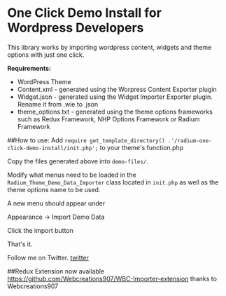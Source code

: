 One Click Demo Install for Wordpress Developers
==========================

This library works by importing wordpress content, widgets  and theme options with just one click.

**Requirements:**
* WordPress Theme
* Content.xml - generated using the Worpress Content Exporter plugin
* Widget.json - generated using the Widget Importer Exporter plugin. Rename it from .wie to .json
* theme_options.txt - generated using the theme options frameworks such as Redux Framework, NHP Options Framework or Radium Framework

##How to use:
Add  `require get_template_directory() .'/radium-one-click-demo-install/init.php';` to your theme's function.php

Copy the files generated above into `demo-files/`.

Modify what menus need to be loaded in the `Radium_Theme_Demo_Data_Importer` class located in `init.php` as well as the theme options name to be used.

A new menu should appear under

Appearance -> Import Demo Data

Click the import button 


That's it.

Follow me on Twitter. [twitter](http://twitter.com/Frankgm1 "@Frankgm1") 

##Redux Extension now available
https://github.com/Webcreations907/WBC-Importer-extension 
thanks to Webcreations907
